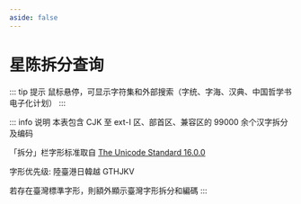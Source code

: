 ```yaml
---
aside: false
---
```

<script setup>
import Search from '@/search/FetchSearch.vue'
</script>

# 星陈拆分查询

<div class="zigen-font">
<Search chaifenUrl="/chaifen.csv" zigenUrl="/zigen-star.csv" :supplement="true" />
</div>

::: tip 提示
鼠标悬停，可显示字符集和外部搜索（字统、字海、汉典、中国哲学书电子化计划）
:::

::: info 说明
本表包含 CJK 至 ext-I 区、部首区、兼容区的 99000 余个汉字拆分及编码

「拆分」栏字形标准取自 [The Unicode Standard 16.0.0](https://www.unicode.org/versions/Unicode16.0.0/)

字形优先级: 陸臺港日韓越 GTHJKV

若存在臺灣標準字形，則額外顯示臺灣字形拆分和編碼
:::